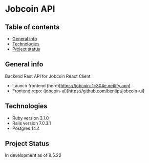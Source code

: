 # Jobcoin API

## Table of contents
* [General info](#general-info)
* [Technologies](#technologies)
* [Project status](#project-status)

## General info
Backend Rest API for Jobcoin React Client
- Launch frontend (here)[https://jobcoin-1c304e.netlify.app]
- Frontend repo: (jobcoin-ui)[https://github.com/benjipt/jobcoin-ui]

## Technologies
* Ruby version 3.1.0
* Rails version 7.0.3.1
* Postgres 14.4

## Project Status
In development as of 8.5.22